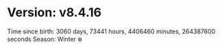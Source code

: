 # Version: v8.4.16
Time since birth: 3060 days, 73441 hours, 4406460 minutes, 264387600 seconds
Season: Winter ❄️
